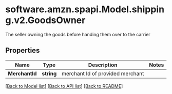 # software.amzn.spapi.Model.shipping.v2.GoodsOwner
The seller owning the goods before handing them over to the carrier

## Properties

Name | Type | Description | Notes
------------ | ------------- | ------------- | -------------
**MerchantId** | **string** | merchant Id of provided merchant  | 

[[Back to Model list]](../README.md#documentation-for-models) [[Back to API list]](../README.md#documentation-for-api-endpoints) [[Back to README]](../README.md)

